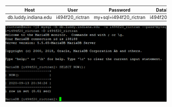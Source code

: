 | Host | User | Password | Database |
|---|---|---|---|
| db.luddy.indiana.edu | i494f20_rictran | my+sql=i494f20_rictran | i494f20_rictran |
 
 ![image](databases.png) 

